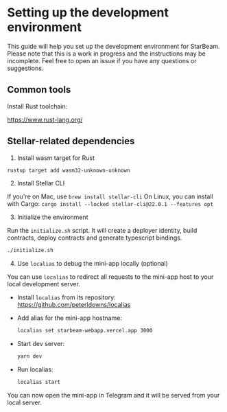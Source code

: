 # Setting up the development environment

This guide will help you set up the development environment for StarBeam.
Please note that this is a work in progress and the instructions may be incomplete.
Feel free to open an issue if you have any questions or suggestions.

## Common tools

Install Rust toolchain:

https://www.rust-lang.org/

## Stellar-related dependencies

1. Install wasm target for Rust

```sh
rustup target add wasm32-unknown-unknown
```

2. Install Stellar CLI

If you're on Mac, use `brew install stellar-cli`
On Linux, you can install with Cargo: `cargo install --locked stellar-cli@22.0.1 --features opt`

3. Initialize the environment

Run the `initialize.sh` script. It will create a deployer identity, build contracts, deploy contracts and generate typescript bindings.

```sh
./initialize.sh
```

4. Use `localias` to debug the mini-app locally (optional)

You can use `localias` to redirect all requests to the mini-app host to your local development server.

- Install `localias` from its repository: https://github.com/peterldowns/localias
- Add alias for the mini-app hostname:

    ```sh
    localias set starbeam-webapp.vercel.app 3000
    ```

- Start dev server:

    ```sh
    yarn dev
    ```

- Run localias:

    ```sh
    localias start
    ```

You can now open the mini-app in Telegram and it will be served from your local server.